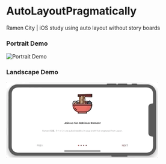 # AutoLayoutPragmatically
Ramen City | iOS study using auto layout without story boards
<p float="left">
  <h3>Portrait Demo </h3>
  <img src="Demo/ramencity_uhd.gif" width="200" title="Portrait Demo">
  <h3>Landscape Demo </h3>
  <img src="Demo/ramencity_horizontaluhd.gif" height="200" title="Landscape Demo">
</p>
